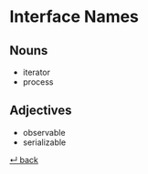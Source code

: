# Interface Names

## Nouns

  - iterator
  - process
  
## Adjectives

  - observable
  - serializable

[↵ back](../README.md)
